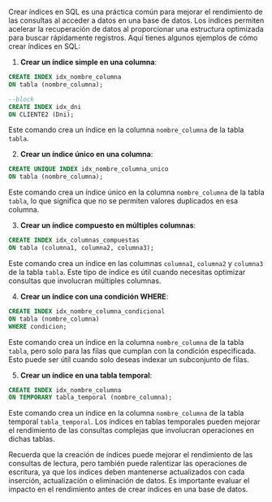 Crear índices en SQL es una práctica común para mejorar el rendimiento de las consultas al acceder a datos en una base de datos. Los índices permiten acelerar la recuperación de datos al proporcionar una estructura optimizada para buscar rápidamente registros. Aquí tienes algunos ejemplos de cómo crear índices en SQL:

1. **Crear un índice simple en una columna**:

```sql
CREATE INDEX idx_nombre_columna
ON tabla (nombre_columna);
```

```sql
--block
CREATE INDEX idx_dni
ON CLIENTE2 (Dni);
```

Este comando crea un índice en la columna `nombre_columna` de la tabla `tabla`.

2. **Crear un índice único en una columna**:

```sql
CREATE UNIQUE INDEX idx_nombre_columna_unico
ON tabla (nombre_columna);
```

Este comando crea un índice único en la columna `nombre_columna` de la tabla `tabla`, lo que significa que no se permiten valores duplicados en esa columna.

3. **Crear un índice compuesto en múltiples columnas**:

```sql
CREATE INDEX idx_columnas_compuestas
ON tabla (columna1, columna2, columna3);
```

Este comando crea un índice en las columnas `columna1`, `columna2` y `columna3` de la tabla `tabla`. Este tipo de índice es útil cuando necesitas optimizar consultas que involucran múltiples columnas.

4. **Crear un índice con una condición WHERE**:

```sql
CREATE INDEX idx_nombre_columna_condicional
ON tabla (nombre_columna)
WHERE condicion;
```

Este comando crea un índice en la columna `nombre_columna` de la tabla `tabla`, pero solo para las filas que cumplan con la condición especificada. Esto puede ser útil cuando solo deseas indexar un subconjunto de filas.

5. **Crear un índice en una tabla temporal**:

```sql
CREATE INDEX idx_nombre_columna
ON TEMPORARY tabla_temporal (nombre_columna);
```

Este comando crea un índice en la columna `nombre_columna` de la tabla temporal `tabla_temporal`. Los índices en tablas temporales pueden mejorar el rendimiento de las consultas complejas que involucran operaciones en dichas tablas.

Recuerda que la creación de índices puede mejorar el rendimiento de las consultas de lectura, pero también puede ralentizar las operaciones de escritura, ya que los índices deben mantenerse actualizados con cada inserción, actualización o eliminación de datos. Es importante evaluar el impacto en el rendimiento antes de crear índices en una base de datos.